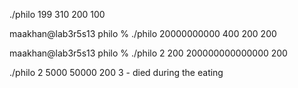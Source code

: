 ./philo 199 310 200 100

maakhan@lab3r5s13 philo % ./philo 20000000000 400 200 200

maakhan@lab3r5s13 philo % ./philo 2 200 200000000000000 200

./philo 2 5000 50000 200 3 - died during the eating